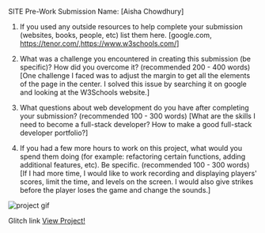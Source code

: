 SITE Pre-Work Submission
Name: [Aisha Chowdhury]

1. If you used any outside resources to help complete your submission (websites, books, people, etc) list them here. [google.com, https://tenor.com/,https://www.w3schools.com/]

2. What was a challenge you encountered in creating this submission (be specific)? How did you overcome it? (recommended 200 - 400 words) [One challenge I faced was to adjust the margin to get all the elements of the page in the center. I solved this issue by searching it on google and looking at the W3Schools website.]

3. What questions about web development do you have after completing your submission? (recommended 100 - 300 words) [What are the skills I need to become a full-stack developer? How to make a good full-stack developer portfolio?]

4. If you had a few more hours to work on this project, what would you spend them doing (for example: refactoring certain functions, adding additional features, etc). Be specific. (recommended 100 - 300 words) [If I had more time, I would like to work recording and displaying players' scores, limit the time, and levels on the screen. I would also give strikes before the player loses the game and change the sounds.]
<img src="soundgame.gif" alt="project gif">

Glitch link
<a href="https://glitch.com/edit/#!/codepath-pre">View Project!</a>